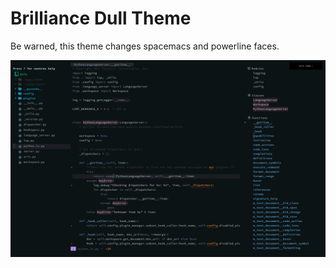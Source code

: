 # Brilliance Dull Theme

Be warned, this theme changes spacemacs and powerline faces.

![screenshot](https://raw.githubusercontent.com/bizzyman/brilliance-dull-theme-emacs/master/scrot.png)



